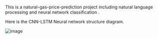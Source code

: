 This is a natural-gas-price-prediction project including natural language processing and neural network classification .

Here is the CNN-LSTM Neural network structure diagram.

![image](https://github.com/llallala/mmm/tree/master/images/model.png)

